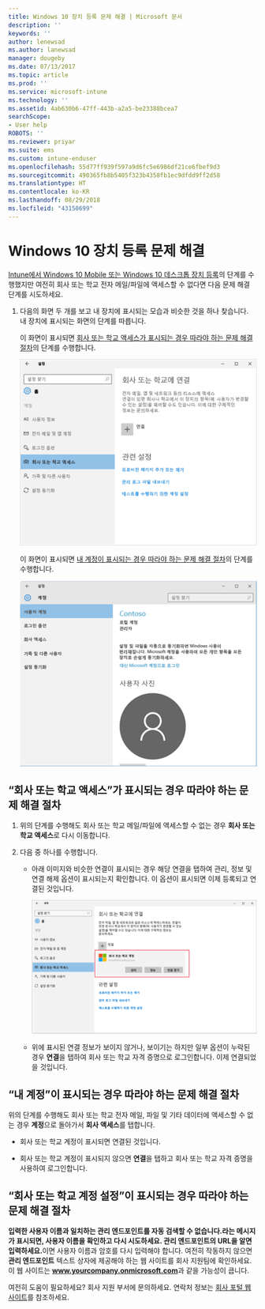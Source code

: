 ```yaml
---
title: Windows 10 장치 등록 문제 해결 | Microsoft 문서
description: ''
keywords: ''
author: lenewsad
ms.author: lanewsad
manager: dougeby
ms.date: 07/13/2017
ms.topic: article
ms.prod: ''
ms.service: microsoft-intune
ms.technology: ''
ms.assetid: 4ab630b6-47ff-443b-a2a5-be23388bcea7
searchScope:
- User help
ROBOTS: ''
ms.reviewer: priyar
ms.suite: ems
ms.custom: intune-enduser
ms.openlocfilehash: 55d77ff939f597a9d6fc5e6986df21ce6fbef9d3
ms.sourcegitcommit: 490365fb8b5405f323b4358fb1ec9dfdd9ff2d58
ms.translationtype: HT
ms.contentlocale: ko-KR
ms.lasthandoff: 08/29/2018
ms.locfileid: "43150699"
---
```

# <a name="troubleshoot-your-windows-10-device-enrollment"></a>Windows 10 장치 등록 문제 해결
[Intune에서 Windows 10 Mobile 또는 Windows 10 데스크톱 장치 등록](enroll-your-w10-phone-or-w10-pc-windows.md)의 단계를 수행했지만 여전히 회사 또는 학교 전자 메일/파일에 액세스할 수 없다면 다음 문제 해결 단계를 시도하세요.

1.  다음의 화면 두 개를 보고 내 장치에 표시되는 모습과 비슷한 것을 하나 찾습니다. 내 장치에 표시되는 화면의 단계를 따릅니다.

    이 화면이 표시되면 [회사 또는 학교 액세스가 표시되는 경우 따라야 하는 문제 해결 절차](#troubleshooting-steps-to-follow-if-you-see-access-work-or-school)의 단계를 수행합니다.

    ![settings-accounts-access-work-or-school](./media/w10-enroll-rs1-connect-to-work-or-school.png)

    이 화면이 표시되면 [내 계정이 표시되는 경우 따라야 하는 문제 해결 절차](#troubleshooting-steps-to-follow-if-you-see-your-account)의 단계를 수행합니다.

    ![settings-accounts-your-account](./media/W10-enroll-2-accounts-your-account.png)

## <a name="troubleshooting-steps-to-follow-if-you-see-access-work-or-school"></a>“회사 또는 학교 액세스”가 표시되는 경우 따라야 하는 문제 해결 절차

1. 위의 단계를 수행해도 회사 또는 학교 메일/파일에 액세스할 수 없는 경우 **회사 또는 학교 액세스**로 다시 이동합니다.

2. 다음 중 하나를 수행합니다.

   - 아래 이미지와 비슷한 연결이 표시되는 경우 해당 연결을 탭하여 관리, 정보 및 연결 해제 옵션이 표시되는지 확인합니다. 이 옵션이 표시되면 이제 등록되고 연결된 것입니다.

     ![validate-successful-enrollment](./media/w10-enroll-rs1-validate-successful-enrollment.png)

   - 위에 표시된 연결 정보가 보이지 않거나, 보이기는 하지만 일부 옵션이 누락된 경우 **연결**을 탭하여 회사 또는 학교 자격 증명으로 로그인합니다. 이제 연결되었을 것입니다.

## <a name="troubleshooting-steps-to-follow-if-you-see-your-account"></a>“내 계정”이 표시되는 경우 따라야 하는 문제 해결 절차

위의 단계를 수행해도 회사 또는 학교 전자 메일, 파일 및 기타 데이터에 액세스할 수 없는 경우 **계정**으로 돌아가서 **회사 액세스**를 탭합니다.

- 회사 또는 학교 계정이 표시되면 연결된 것입니다.

- 회사 또는 학교 계정이 표시되지 않으면 **연결**을 탭하고 회사 또는 학교 자격 증명을 사용하여 로그인합니다.

## <a name="troubleshooting-steps-to-follow-if-you-see-set-up-a-work-or-school-account"></a>“회사 또는 학교 계정 설정”이 표시되는 경우 따라야 하는 문제 해결 절차

<strong>입력한 사용자 이름과 일치하는 관리 엔드포인트를 자동 검색할 수 없습니다.라는 메시지가 표시되면, 사용자 이름을 확인하고 다시 시도하세요. 관리 엔드포인트의 URL을 알면 입력하세요.</strong>이면 사용자 이름과 암호를 다시 입력해야 합니다. 여전히 작동하지 않으면 <strong>관리 엔드포인트</strong> 텍스트 상자에 제공해야 하는 웹 사이트를 회사 지원팀에 확인하세요. 이 웹 사이트는 <strong>www.yourcompany.onmicrosoft.com</strong>과 같을 가능성이 큽니다.

여전히 도움이 필요하세요? 회사 지원 부서에 문의하세요. 연락처 정보는 [회사 포털 웹 사이트](https://go.microsoft.com/fwlink/?linkid=2010980)를 참조하세요.
